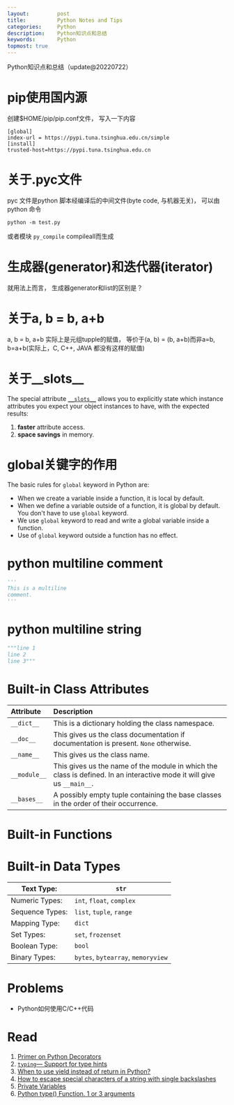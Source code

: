 ```yaml
---
layout:     	post
title:      	Python Notes and Tips
categories: 	Python
description:   	Python知识点和总结
keywords: 		Python
topmost: true
---
```


Python知识点和总结（update@20220722）

# pip使用国内源

创建$HOME/pip/pip.conf文件， 写入一下内容

```
[global]
index-url = https://pypi.tuna.tsinghua.edu.cn/simple
[install]
trusted-host=https://pypi.tuna.tsinghua.edu.cn
```

# 关于.pyc文件

pyc 文件是python 脚本经编译后的中间文件(byte code, 与机器无关)， 可以由python 命令

```
python -m test.py
```

或者模块 `py_compile` compileall而生成

# 生成器(generator)和迭代器(iterator)

就用法上而言， 生成器generator和list的区别是？

# 关于a, b = b, a+b

a, b  = b, a+b  实际上是元组tupple的赋值， 等价于(a, b) = (b, a+b)而非a=b, b=a+b(实际上，C, C++, JAVA
都没有这样的赋值)

# 关于__slots__

The special attribute [`__slots__`](https://docs.python.org/3/reference/datamodel.html#slots) allows you to explicitly state which instance attributes you expect your object instances to have, with the expected results:

1. **faster** attribute access.
2. **space savings** in memory.

# global关键字的作用

The basic rules for `global` keyword in Python are:

- When we create a variable inside a function, it is local by default.
- When we define a variable outside of a function, it is global by default. You don't have to use `global` keyword.
- We use `global` keyword to read and write a global variable inside a function.
- Use of `global` keyword outside a function has no effect.

# python multiline comment

```python
'''
This is a multiline
comment.
'''
```

# python multiline string

```python
"""line 1
line 2
line 3"""
```

# Built-in Class Attributes

| Attribute    | Description                                                  |
| :----------- | :----------------------------------------------------------- |
| `__dict__`   | This is a dictionary holding the class namespace.            |
| `__doc__`    | This gives us the class documentation if documentation is present. `None` otherwise. |
| `__name__`   | This gives us the class name.                                |
| `__module__` | This gives us the name of the module in which the class is defined. In an interactive mode it will give us `__main__`. |
| `__bases__`  | A possibly empty tuple containing the base classes in the order of their occurrence. |

# Built-in Functions



# Built-in Data Types

| Text Type:      | `str`                              |
| --------------- | ---------------------------------- |
| Numeric Types:  | `int`, `float`, `complex`          |
| Sequence Types: | `list`, `tuple`, `range`           |
| Mapping Type:   | `dict`                             |
| Set Types:      | `set`, `frozenset`                 |
| Boolean Type:   | `bool`                             |
| Binary Types:   | `bytes`, `bytearray`, `memoryview` |

# Problems

- Python如何使用C/C++代码

# Read

1.   [Primer on Python Decorators](https://realpython.com/primer-on-python-decorators/)
2. [`typing`— Support for type hints](https://docs.python.org/3/library/typing.html#module-typing) 
2. [When to use yield instead of return in Python?](https://www.geeksforgeeks.org/use-yield-keyword-instead-return-keyword-python/)
4.   [How to escape special characters of a string with single backslashes](https://stackoverflow.com/questions/18935754/how-to-escape-special-characters-of-a-string-with-single-backslashes)
5.   [Private Variables](https://docs.python.org/3.6/tutorial/classes.html#private-variables)
6.   [Python type() Function. 1 or 3 arguments](https://www.learnbyexample.org/python-type-function/)


